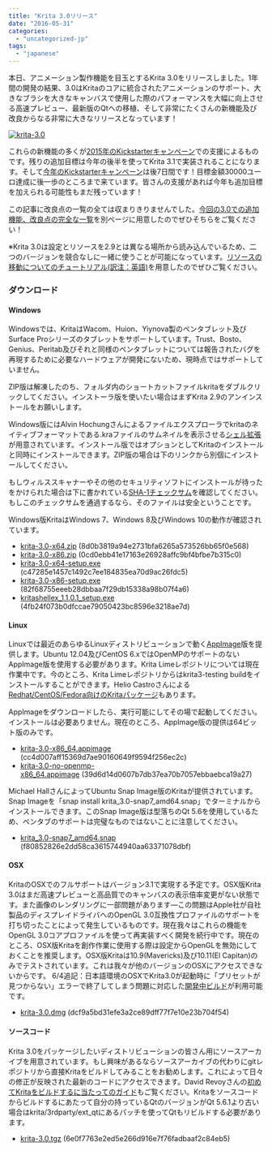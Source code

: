```yaml
---
title: "Krita 3.0リリース"
date: "2016-05-31"
categories: 
  - "uncategorized-jp"
tags: 
  - "japanese"
---
```


本日、アニメーション製作機能を目玉とするKrita 3.0をリリースしました。1年間の開発の結果、3.0はKritaのコアに統合されたアニメーションのサポート、大きなブラシを大きなキャンバスで使用した際のパフォーマンスを大幅に向上させる高速プレビュー、最新版のQtへの移植、そして非常にたくさんの新機能及び改良からなる非常に大きなリリースとなっています！

[![krita-3.0](/images/posts/2016/krita-3.0-1024x559.png)](/images/posts/2016/krita-3.0.png)

これらの新機能の多くが[2015年のKickstarterキャンペーン](https://www.kickstarter.com/projects/krita/krita-free-paint-app-lets-make-it-faster-than-phot?ref=users)での支援によるものです。残りの追加目標は今年の後半を使ってKrita 3.1で実装されることになります。そして[今年のKickstarterキャンペーン](https://krita.org/krita-kickstarter-2016-jp/)は後7日間です！目標金額30000ユーロ達成に後一歩のところまで来ています。皆さんの支援があれば今年も追加目標を加えられる可能性もまだ残っています！

この記事に改良点の一覧の全ては収まりきりませんでした。[今回の3.0での追加機能、改良点の完全な一覧](https://krita.org/jp/krita-3-0-release-notes-jp/)を別ページに用意したのでぜひそちらをご覧ください！

※Krita 3.0は設定とリソースを2.9とは異なる場所から読み込んでいるため、二つのバージョンを競合なしに一緒に使うことが可能になっています。[リソースの移動についてのチュートリアル(訳注：英語)](https://docs.krita.org/KritaFAQ#My_resource_dissapeared_with_installing_3.0.21_Did_Krita_delete_them.3F)を用意したのでぜひご覧ください。

### ダウンロード

#### Windows

Windowsでは、KritaはWacom、Huion、Yiynova製のペンタブレット及びSurface Proシリーズのタブレットをサポートしています。Trust、Bosto、Genius、Peritab及びそれと同様のペンタブレットについては報告されたバグを再現するために必要なハードウェアが開発にないため、現時点ではサポートしていません。

ZIP版は解凍したのち、フォルダ内のショートカットファイルkritaをダブルクリックしてください。インストーラ版を使いたい場合はまずKrita 2.9のアンインストールをお願いします。

Windows版にはAlvin Hochungさんによるファイルエクスプローラでkritaのネイティブフォーマットである.kraファイルのサムネイルを表示させる[シェル拡張](https://github.com/alvinhochun/KritaShellExtension)が用意されています。インストール版ではオプションとしてKritaのインストールと同時にインストールできます。ZIP版の場合は下のリンクから別個にインストールしてください。

もしウィルススキャナーやその他のセキュリティソフトにインストールが待ったをかけられた場合は下に書かれている[SHA-1チェックサム](https://ja.wikipedia.org/wiki/SHA-1#.E3.83.87.E3.83.BC.E3.82.BF.E5.AE.8C.E5.85.A8.E6.80.A7)を確認してください。もしこのチェックサムを通過するなら、そのファイルは安全ということです。

Windows版KritaはWindows 7、Windows 8及びWindows 10の動作が確認されています。

- [krita-3.0-x64.zip](http://files.kde.org/krita/3/windows/krita-3.0-x64.zip) (8d0b3819a94e2731bfa6265a573526bb65f0e568)
- [krita-3.0-x86.zip](http://files.kde.org/krita/3/windows/krita-3.0-x86.zip) (0cd0ebb41e17163e26928affc9bf4bfbe7b315c0)
- [krita-3.0-x64-setup.exe](http://files.kde.org/krita/3/windows/krita-3.0-x64-setup.exe) (c47285e1457c1492c7ee184835ea70d9ac26fdc5)
- [krita-3.0-x86-setup.exe](http://files.kde.org/krita/3/windows/krita-3.0-x86-setup.exe) (82f68755eeeb28dbbaa7f29db15338a98b07f4a6)
- [kritashellex\_1.1.0.1\_setup.exe](http://files.kde.org/krita/3/windows/kritashellex-1.1.0.2-setup.exe) (4fb24f073b0dfccae79050423bc8596e3218ae7d)

#### Linux

Linuxでは最近のあらゆるLinuxディストリビューションで動く[AppImage](http://appimage.org/)版を提供します。Ubuntu 12.04及びCentOS 6.xではOpenMPのサポートのないAppImage版を使用する必要があります。Krita Limeレポジトリについては現在作業中です。今のところ、Krita Limeレポジトリからはkrita3-testing buildをインストールすることができます。Helio Castroさんによる[Redhat/CentOS/Fedora向けのKritaパッケージ](http://www.heliocastro.info/?p=241)もあります。

AppImageをダウンロードしたら、実行可能にしてその場で起動してください。インストールは必要ありません。現在のところ、AppImage版の提供は64ビット版のみです。

- [krita-3.0-x86\_64.appimage](http://files.kde.org/krita/3/linux/krita-3.0-x86_64.appimage)  (cc4d007aff15369d7ae90160649f9594f256ec2c)
- [krita-3.0-no-openmp-x86\_64.appimage](http://files.kde.org/krita/3/linux/krita-3.0-no-openmp-x86_64.appimage) (39d6d14d0607b7db37ea70b7057ebbaebca19a27)

Michael HallさんによってUbuntu Snap Image版のKritaが提供されています。Snap Imageを「snap install krita\_3.0-snap7\_amd64.snap」でターミナルからインストールできます。このSnap Image版は型落ちのQt 5.6を使用しているため、ペンタブのサポートは完璧なものではないことに注意してください。

- [krita\_3.0-snap7\_amd64.snap](http://files.kde.org/krita/3/linux/krita_3.0-snap7_amd64.snap) (f80852826e2dd58ca3615744940aa63371078dbf)

#### OSX

KritaのOSXでのフルサポートはバージョン3.1で実現する予定です。OSX版Krita 3.0はまだ高速プレビューと高品質でのキャンバスの表示倍率変更がない状態です。また画像のレンダリングに一部問題があります―この問題はApple社が自社製品のディスプレイドライバへのOpenGL 3.0互換性プロファイルのサポートを打ち切ったことによって発生しているものです。現在我々はこれらの機能をOpenGL 3.0コアプロファイルを使って再実装すべく開発を続行中です。現在のところ、OSX版Kritaを創作作業に使用する際は設定からOpenGLを無効にしておくことを推奨します。OSX版Kritaは10.9(Mavericks)及び10.11(El Capitan)のみでテストされています。これは我々が他のバージョンのOSXにアクセスできないからです。 6/4追記：日本語環境のOSXでKrita3.0が起動時に「プリセットが見つからない」エラーで終了してしまう問題に対応した[開発中ビルド](http://files.kde.org/krita/3/osx/devbuilds/)が利用可能です。

- [krita-3.0.dmg](http://files.kde.org/krita/3/osx/krita-3.0.dmg) (dcf9a5bd31efe3a2ce89dff77f7e10e23b704f54)

#### ソースコード

Krita 3.0をパッケージしたいディストリビューションの皆さん用にソースアーカイブを用意されています。もし興味があるならソースアーカイブの代わりにgitレポジトリから直接Kritaをビルドしてみることをお勧めします。これによって日々の修正が反映された最新のコードにアクセスできます。David Revoyさんの[初めてKritaをビルドするに当たってのガイド](http://www.davidrevoy.com/article193/guide-building-krita-on-linux-for-cats)もご覧ください。Kritaをソースコードからビルドするにあたって自分の持っているQtのバージョンがQt 5.6.1より古い場合はkrita/3rdparty/ext\_qtにあるパッチを使ってQtもリビルドする必要があります。

- [krita-3.0.tgz](http://download.kde.org/stable/krita/3.0/krita-3.0.tgz.mirrorlist) (6e0f7763e2ed5e266d916e7f76fadbaaf2c84eb5)
